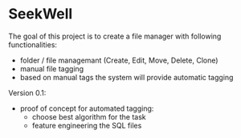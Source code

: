 # SeekWell
The goal of this project is to create a file manager with following functionalities:
- folder / file managemant (Create, Edit, Move, Delete, Clone)
- manual file tagging
- based on manual tags the system will provide automatic tagging

Version 0.1:
- proof of concept for automated tagging:
  - choose best algorithm for the task
  - feature engineering the SQL files
